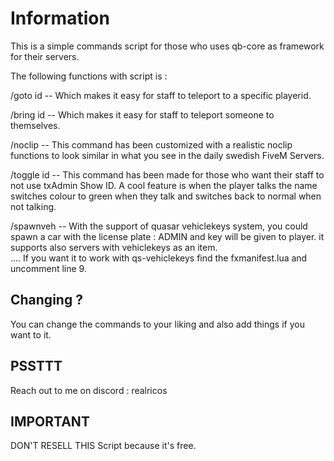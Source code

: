 # Information 

This is a simple commands script for those who uses qb-core as framework for their servers.


The following functions with script is :

/goto id    -- Which makes it easy for staff to teleport to a specific playerid.

/bring id   --  Which makes it easy for staff to teleport someone to themselves.

/noclip     -- This command has been customized with a realistic noclip functions to look similar in what you see in the daily swedish FiveM Servers.

/toggle id  -- This command has been made for those who want their staff to not use txAdmin Show ID. 
                A cool feature is when the player talks the name switches colour to green when they talk and switches back to normal when not talking.

/spawnveh   -- With the support of quasar vehiclekeys system, you could spawn a car with the license plate : ADMIN and key will be given to player. it supports also servers with vehiclekeys as an item.    
             .... If you want it to work with qs-vehiclekeys find the fxmanifest.lua and uncomment line 9.


## Changing ? ##

You can change the commands to your liking and also add things if you want to it.



## PSSTTT ## 

Reach out to me on discord : realricos

## IMPORTANT ## 
DON'T RESELL THIS Script because it's free. 
